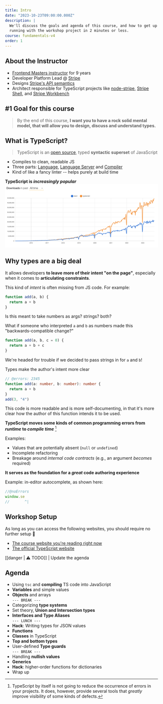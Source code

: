 ```yaml
---
title: Intro
date: "2023-10-23T09:00:00.000Z"
description: |
  We'll discuss the goals and agenda of this course, and how to get up and
  running with the workshop project in 2 minutes or less.
course: fundamentals-v4
order: 1
---
```


## About the Instructor

- [Frontend Masters instructor](https://frontendmasters.com/teachers/mike-north/) for 9 years
- Developer Platform Lead @ [Stripe](https://stripe.com)
- Designs [Stripe's API semantics](https://stripe.com/docs/api)
- Architect responsible for TypeScript projects like [node-stripe](https://github.com/stripe/stripe-node), [Stripe Shell](https://stripe.sh/), and [Stripe Workbench](https://workbench.stripe.dev/)

## #1 Goal for this course

> By the end of this course, **I want you to have a rock solid mental model, that will allow you to design, discuss and understand types.**

## What is TypeScript?

> TypeScript is an [open source](https://github.com/microsoft/TypeScript), typed **syntactic superset** of JavaScript

- Compiles to clean, readable JS
- Three parts: [Language](https://www.typescriptlang.org/docs/handbook/2/everyday-types.html), [Language Server](https://microsoft.github.io/language-server-protocol/) and [Compiler](https://github.com/microsoft/TypeScript/tree/5c3045bc4f0d7b9a3e0d43cbf091ced99db8953c/src/compiler)
- Kind of like a fancy linter -- helps purely at build time

**TypeScript is _increasingly popular_**
![downloads-graph](./graph.png)

## Why types are a big deal

It allows developers **to leave more of their intent "on the page"**, especially when it comes to **articulating constraints**.

This kind of _intent_ is often missing from JS code. For example:

```js
function add(a, b) {
  return a + b
}
```

Is this meant to take numbers as args? strings? both?

What if someone who interpreted `a` and `b` as numbers made this "backwards-compatible change?"

```js
function add(a, b, c = 0) {
  return a + b + c
}
```

We're headed for trouble if we decided to pass strings in for `a` and `b`!

Types make the author's intent more clear

```ts twoslash
// @errors: 2345
function add(a: number, b: number): number {
  return a + b
}
add(3, "4")
```

This code is more readable and is more self-documenting, in that it's more clear how the author of this function intends it to be used.

**TypeScript moves some kinds of common programming errors from _runtime_ to _compile time_** [^1]

Examples:

- Values that are potentially absent (`null` or `undefined`)
- Incomplete refactoring
- Breakage around _internal code contracts_ (e.g., an argument _becomes_ required)

**It serves as the foundation for a _great_ code authoring experience**

Example: in-editor autocomplete, as shown here:

```ts twoslash
//@noErrors
window.se
//       ^|
```

## Workshop Setup

As long as you can access the following websites, you should require no further setup :tada:

- [The course website you're reading right now](https://fun-v3.typescript-training.com)
- [The official TypeScript website](https://www.typescriptlang.org)

<!-- TODO: UPDATE AGENDA -->
[[danger | :warning: TODO]]
| Update the agenda

## Agenda

- Using `tsc` and **compiling** TS code into JavaScript
- **Variables** and simple values
- **Objects** and arrays
  <br/>`--- BREAK ---`
- Categorizing **type systems**
- Set theory, **Union and Intersection types**
- **Interfaces and Type Aliases**
  <br/>`--- LUNCH ---`
- **Hack**: Writing types for JSON values
- **Functions**
- **Classes** in TypeScript
- **Top and bottom types**
- User-defined **Type guards**
  <br/>`--- BREAK ---`
- Handling **nullish values**
- **Generics**
- **Hack**: higher-order functions for dictionaries
- Wrap up

[^1]: TypeScript by itself is not going to reduce the occurrence of errors in your projects. It does, however, provide several tools that _greatly_ improve visibility of some kinds of defects.
